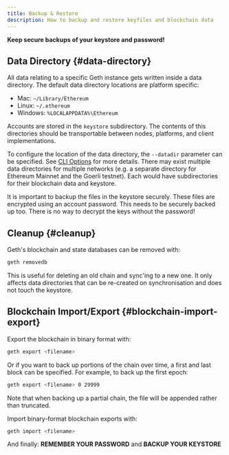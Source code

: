 ```yaml
---
title: Backup & Restore
description: How to backup and restore keyfiles and blockchain data
---
```


**Keep secure backups of your keystore and password!**

## Data Directory {#data-directory}

All data relating to a specific Geth instance gets written inside a data directory. The default data directory locations are platform specific:

- Mac: `~/Library/Ethereum`
- Linux: `~/.ethereum`
- Windows: `%LOCALAPPDATA%\Ethereum`

Accounts are stored in the `keystore` subdirectory. The contents of this directories should be transportable between nodes, platforms, and client implementations.

To configure the location of the data directory, the `--datadir` parameter can be specified. See [CLI Options](../interface/command-line-options) for more details. There may exist multiple data directories for multiple networks (e.g. a separate directory for Ethereum Mainnet and the Goerli testnet). Each would have subdirectories for their blockchain data and keystore.

It is important to backup the files in the keystore securely. These files are encrypted using an account password. This needs to be securely backed up too. There is no way to decrypt the keys without the password!

## Cleanup {#cleanup}

Geth's blockchain and state databases can be removed with:

```sh
geth removedb
```

This is useful for deleting an old chain and sync'ing to a new one. It only affects data directories that can be re-created on synchronisation and does not touch the keystore.

## Blockchain Import/Export {#blockchain-import-export}

Export the blockchain in binary format with:

```sh
geth export <filename>
```

Or if you want to back up portions of the chain over time, a first and last block can be specified. For example, to back up the first epoch:

```sh
geth export <filename> 0 29999
```

Note that when backing up a partial chain, the file will be appended rather than truncated.

Import binary-format blockchain exports with:

```sh
geth import <filename>
```

And finally: **REMEMBER YOUR PASSWORD** and **BACKUP YOUR KEYSTORE**
